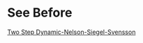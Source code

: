 # See Before
[Two Step Dynamic-Nelson-Siegel-Svensson](https://github.com/werleycordeiro/Dynamic-Nelson-Siegel/blob/master/DNS-TS.py)
